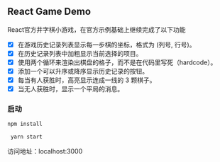 ## React Game Demo

React官方井字棋小游戏，在官方示例基础上继续完成了以下功能
- [x] 在游戏历史记录列表显示每一步棋的坐标，格式为 (列号, 行号)。
- [x] 在历史记录列表中加粗显示当前选择的项目。
- [x] 使用两个循环来渲染出棋盘的格子，而不是在代码里写死（hardcode）。
- [x] 添加一个可以升序或降序显示历史记录的按钮。
- [x] 每当有人获胜时，高亮显示连成一线的 3 颗棋子。
- [x] 当无人获胜时，显示一个平局的消息。

### 启动
```js
npm install
```

```js
 yarn start
```
访问地址：localhost:3000
